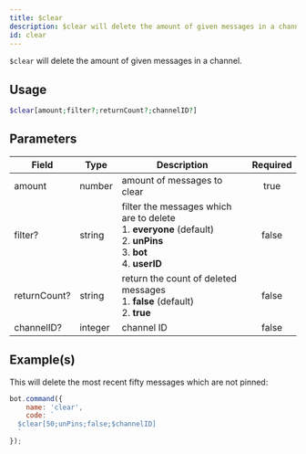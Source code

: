 ```yaml
---
title: $clear
description: $clear will delete the amount of given messages in a channel.
id: clear
---
```


`$clear` will delete the amount of given messages in a channel.

## Usage

```php
$clear[amount;filter?;returnCount?;channelID?]
```

## Parameters

| Field        | Type    | Description                                                                                                                          | Required |
|--------------|---------|--------------------------------------------------------------------------------------------------------------------------------------|:--------:|
| amount       | number  | amount of messages to clear                                                                                                          |   true   |
| filter?      | string  | filter the messages which are to delete <br /> 1. **everyone** (default) <br /> 2. **unPins** <br /> 3. **bot** <br /> 4. **userID** |  false   |
| returnCount? | string  | return the count of deleted messages <br /> 1. **false** (default) <br /> 2. **true**                                                |  false   |
| channelID?   | integer | channel ID                                                                                                                           |  false   |

## Example(s)

This will delete the most recent fifty messages which are not pinned:

```javascript
bot.command({
    name: 'clear',
    code: `
  $clear[50;unPins;false;$channelID]
  `
});
```
